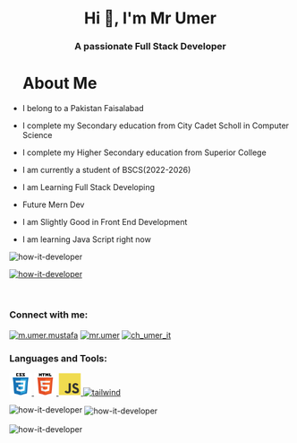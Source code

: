 <h1 align="center">Hi 👋, I'm Mr Umer</h1>
<h3 align="center">A passionate Full Stack Developer</h3>
<ul>
  <h1>About Me</h1>
  <li>
<p>I belong to a Pakistan Faisalabad </p> </li>
  <li>
<p>I complete my Secondary education from City Cadet Scholl in Computer Science</p></li>
<li><p>I complete my Higher Secondary  education from Superior College </p></li>
<li><p>I am currently a student of BSCS(2022-2026)</p></li>
<li><p>I am Learning Full Stack Developing</p></li>
<li><p>Future Mern Dev</p></li>
<li><p>I am Slightly Good in Front End Development</p></li>
<li><p>I am learning Java Script right now </p></li>
   
</ul>

<p align="left"> <img src="https://komarev.com/ghpvc/?username=how-it-developer&label=Profile%20views&color=0e75b6&style=flat" alt="how-it-developer" /> </p>

<p align="left"> <a href="https://github.com/ryo-ma/github-profile-trophy"><img src="https://github-profile-trophy.vercel.app/?username=how-it-developer" alt="how-it-developer" /></a> </p>

<p align="left"> <a href="https://twitter.com/" target="blank"><img src="https://img.shields.io/twitter/follow/?logo=twitter&style=for-the-badge" alt="" /></a> </p>

<h3 align="left">Connect with me:</h3>
<p align="left">
<a href="[https://linkedin.com/in/m.umer.mustafa](https://www.linkedin.com/in/m-umer-mustafa-53654b31a/)" target="blank"><img align="center" src="https://raw.githubusercontent.com/rahuldkjain/github-profile-readme-generator/master/src/images/icons/Social/linked-in-alt.svg" alt="m.umer.mustafa" height="30" width="40" /></a>
<a href="https://fb.com/mr.umer" target="blank"><img align="center" src="https://raw.githubusercontent.com/rahuldkjain/github-profile-readme-generator/master/src/images/icons/Social/facebook.svg" alt="mr.umer" height="30" width="40" /></a>
<a href="https://instagram.com/ch_umer_it" target="blank"><img align="center" src="https://raw.githubusercontent.com/rahuldkjain/github-profile-readme-generator/master/src/images/icons/Social/instagram.svg" alt="ch_umer_it" height="30" width="40" /></a>
</p>
<div justify-content = "space-around" >
<h3 align="left">Languages and Tools:</h3>
<p align="left"> <a href="https://www.w3schools.com/css/" target="_blank" rel="noreferrer"> <img src="https://raw.githubusercontent.com/devicons/devicon/master/icons/css3/css3-original-wordmark.svg" alt="css3" width="40" height="40"/> </a> <a href="https://www.w3.org/html/" target="_blank" rel="noreferrer"> <img src="https://raw.githubusercontent.com/devicons/devicon/master/icons/html5/html5-original-wordmark.svg" alt="html5" width="40" height="40"/> </a> <a href="https://developer.mozilla.org/en-US/docs/Web/JavaScript" target="_blank" rel="noreferrer"> <img src="https://raw.githubusercontent.com/devicons/devicon/master/icons/javascript/javascript-original.svg" alt="javascript" width="40" height="40"/> </a> <a href="https://tailwindcss.com/" target="_blank" rel="noreferrer"> <img src="https://www.vectorlogo.zone/logos/tailwindcss/tailwindcss-icon.svg" alt="tailwind" width="40" height="40"/> </a> </p>
</div>
<p><img align="left" src="https://github-readme-stats.vercel.app/api/top-langs?username=how-it-developer&show_icons=true&locale=en&layout=compact" alt="how-it-developer" /></p>

<p>&nbsp;<img align="center" src="https://github-readme-stats.vercel.app/api?username=how-it-developer&show_icons=true&locale=en" alt="how-it-developer" /></p>

<p><img align="center" src="https://github-readme-streak-stats.herokuapp.com/?user=how-it-developer&" alt="how-it-developer" /></p>
